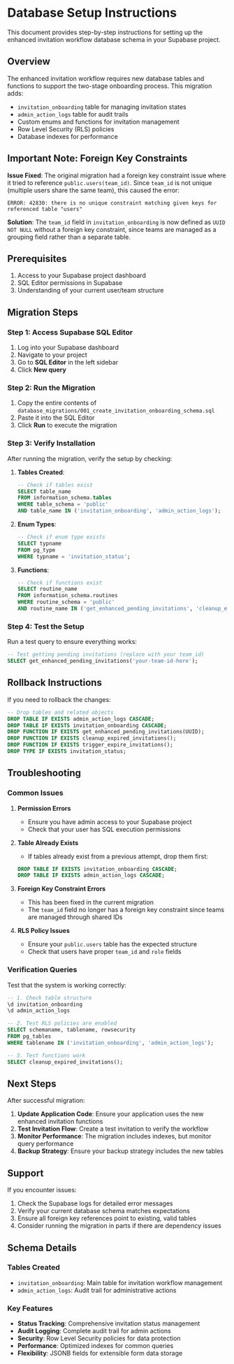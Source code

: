 # Database Setup Instructions

This document provides step-by-step instructions for setting up the enhanced invitation workflow database schema in your Supabase project.

## Overview

The enhanced invitation workflow requires new database tables and functions to support the two-stage onboarding process. This migration adds:

- `invitation_onboarding` table for managing invitation states
- `admin_action_logs` table for audit trails
- Custom enums and functions for invitation management
- Row Level Security (RLS) policies
- Database indexes for performance

## Important Note: Foreign Key Constraints

**Issue Fixed**: The original migration had a foreign key constraint issue where it tried to reference `public.users(team_id)`. Since `team_id` is not unique (multiple users share the same team), this caused the error:

```
ERROR: 42830: there is no unique constraint matching given keys for referenced table "users"
```

**Solution**: The `team_id` field in `invitation_onboarding` is now defined as `UUID NOT NULL` without a foreign key constraint, since teams are managed as a grouping field rather than a separate table.

## Prerequisites

1. Access to your Supabase project dashboard
2. SQL Editor permissions in Supabase
3. Understanding of your current user/team structure

## Migration Steps

### Step 1: Access Supabase SQL Editor

1. Log into your Supabase dashboard
2. Navigate to your project
3. Go to **SQL Editor** in the left sidebar
4. Click **New query**

### Step 2: Run the Migration

1. Copy the entire contents of `database_migrations/001_create_invitation_onboarding_schema.sql`
2. Paste it into the SQL Editor
3. Click **Run** to execute the migration

### Step 3: Verify Installation

After running the migration, verify the setup by checking:

1. **Tables Created**:
   ```sql
   -- Check if tables exist
   SELECT table_name 
   FROM information_schema.tables 
   WHERE table_schema = 'public' 
   AND table_name IN ('invitation_onboarding', 'admin_action_logs');
   ```

2. **Enum Types**:
   ```sql
   -- Check if enum type exists
   SELECT typname 
   FROM pg_type 
   WHERE typname = 'invitation_status';
   ```

3. **Functions**:
   ```sql
   -- Check if functions exist
   SELECT routine_name 
   FROM information_schema.routines 
   WHERE routine_schema = 'public' 
   AND routine_name IN ('get_enhanced_pending_invitations', 'cleanup_expired_invitations');
   ```

### Step 4: Test the Setup

Run a test query to ensure everything works:

```sql
-- Test getting pending invitations (replace with your team_id)
SELECT get_enhanced_pending_invitations('your-team-id-here');
```

## Rollback Instructions

If you need to rollback the changes:

```sql
-- Drop tables and related objects
DROP TABLE IF EXISTS admin_action_logs CASCADE;
DROP TABLE IF EXISTS invitation_onboarding CASCADE;
DROP FUNCTION IF EXISTS get_enhanced_pending_invitations(UUID);
DROP FUNCTION IF EXISTS cleanup_expired_invitations();
DROP FUNCTION IF EXISTS trigger_expire_invitations();
DROP TYPE IF EXISTS invitation_status;
```

## Troubleshooting

### Common Issues

1. **Permission Errors**
   - Ensure you have admin access to your Supabase project
   - Check that your user has SQL execution permissions

2. **Table Already Exists**
   - If tables already exist from a previous attempt, drop them first:
   ```sql
   DROP TABLE IF EXISTS invitation_onboarding CASCADE;
   DROP TABLE IF EXISTS admin_action_logs CASCADE;
   ```

3. **Foreign Key Constraint Errors**
   - This has been fixed in the current migration
   - The `team_id` field no longer has a foreign key constraint since teams are managed through shared IDs

4. **RLS Policy Issues**
   - Ensure your `public.users` table has the expected structure
   - Check that users have proper `team_id` and `role` fields

### Verification Queries

Test that the system is working correctly:

```sql
-- 1. Check table structure
\d invitation_onboarding
\d admin_action_logs

-- 2. Test RLS policies are enabled
SELECT schemaname, tablename, rowsecurity 
FROM pg_tables 
WHERE tablename IN ('invitation_onboarding', 'admin_action_logs');

-- 3. Test functions work
SELECT cleanup_expired_invitations();
```

## Next Steps

After successful migration:

1. **Update Application Code**: Ensure your application uses the new enhanced invitation functions
2. **Test Invitation Flow**: Create a test invitation to verify the workflow
3. **Monitor Performance**: The migration includes indexes, but monitor query performance
4. **Backup Strategy**: Ensure your backup strategy includes the new tables

## Support

If you encounter issues:

1. Check the Supabase logs for detailed error messages
2. Verify your current database schema matches expectations
3. Ensure all foreign key references point to existing, valid tables
4. Consider running the migration in parts if there are dependency issues

## Schema Details

### Tables Created

- `invitation_onboarding`: Main table for invitation workflow management
- `admin_action_logs`: Audit trail for administrative actions

### Key Features

- **Status Tracking**: Comprehensive invitation status management
- **Audit Logging**: Complete audit trail for admin actions
- **Security**: Row Level Security policies for data protection
- **Performance**: Optimized indexes for common queries
- **Flexibility**: JSONB fields for extensible form data storage 